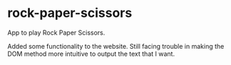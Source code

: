 # rock-paper-scissors

App to play Rock Paper Scissors.

Added some functionality to the website.
Still facing trouble in making the DOM method more intuitive to output the text that I want.